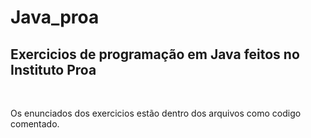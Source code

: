 # Java_proa
<h2>Exercicios de programação em Java feitos no Instituto Proa</h2>
</br>
<p>Os enunciados dos exercicios estão dentro dos arquivos como codigo comentado.</p>
